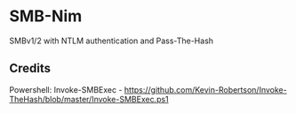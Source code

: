 # SMB-Nim
 SMBv1/2 with NTLM authentication and Pass-The-Hash

## Credits
Powershell: Invoke-SMBExec - https://github.com/Kevin-Robertson/Invoke-TheHash/blob/master/Invoke-SMBExec.ps1

